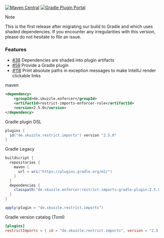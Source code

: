 [![Maven Central](https://img.shields.io/static/v1?label=MavenCentral&message=2.5.0&color=blue)](https://search.maven.org/artifact/de.skuzzle.enforcer/restrict-imports-enforcer-rule/2.5.0/jar)
[![Gradle Plugin Portal](https://img.shields.io/gradle-plugin-portal/v/de.skuzzle.restrictimports?versionSuffix=2.5.0)](https://plugins.gradle.org/plugin/de.skuzzle.restrictimports/2.5.0)

> [!NOTE]
> This is the first release after migrating our build to Gradle and which uses shaded dependencies.
> If you encounter any irregularities with this version, please do not hesitate to file an issue.

### Features
* [#38](https://github.com/skuzzle/restrict-imports-enforcer-rule/issues/38) Dependencies are shaded into plugin artifacts
* [#59](https://github.com/skuzzle/restrict-imports-enforcer-rule/issues/59) Provide a Gradle plugin
* [#118](https://github.com/skuzzle/restrict-imports-enforcer-rule/issues/118) Print absolute paths in exception messages to make IntelliJ render clickable links

maven
```xml
<dependency>
    <groupId>de.skuzzle.enforcer</groupId>
    <artifactId>restrict-imports-enforcer-rule</artifactId>
    <version>2.5.0</version>
</dependency>
```

Gradle plugin DSL
```groovy
plugins {
  id("de.skuzzle.restrict.imports") version "2.5.0"
}
```

Gradle Legacy
```groovy
buildscript {
  repositories {
    maven {
      url = uri("https://plugins.gradle.org/m2/")
    }
  }
  dependencies {
    classpath("de.skuzzle.enforcer:restrict-imports-gradle-plugin:2.5.0")
  }
}

apply(plugin = "de.skuzzle.restrict.imports")
```

Gradle version catalog (Toml)
```toml
[plugins]
restrictImports = { id = "de.skuzzle.restrict.imports", version = "2.5.0" }
```
